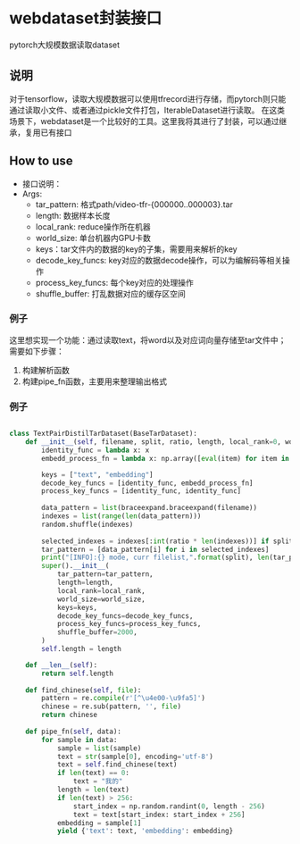 # webdataset封装接口
pytorch大规模数据读取dataset
## 说明
对于tensorflow，读取大规模数据可以使用tfrecord进行存储，而pytorch则只能通过读取小文件、或者通过pickle文件打包，IterableDataset进行读取。
在这类场景下，webdataset是一个比较好的工具。这里我将其进行了封装，可以通过继承，复用已有接口

## How to use
- 接口说明：
- Args:
    - tar_pattern: 格式path/video-tfr-{000000..000003}.tar
    - length: 数据样本长度
    - local_rank: reduce操作所在机器
    - world_size: 单台机器内GPU卡数
    - keys：tar文件内的数据的key的子集，需要用来解析的key
    - decode_key_funcs: key对应的数据decode操作，可以为编解码等相关操作
    - process_key_funcs: 每个key对应的处理操作
    - shuffle_buffer: 打乱数据对应的缓存区空间


### 例子
这里想实现一个功能：通过读取text，将word以及对应词向量存储至tar文件中；需要如下步骤：
1. 构建解析函数
2. 构建pipe_fn函数，主要用来整理输出格式

### 例子
```python

class TextPairDistilTarDataset(BaseTarDataset):
    def __init__(self, filename, split, ratio, length, local_rank=0, world_size=2):
        identity_func = lambda x: x
        embedd_process_fn = lambda x: np.array([eval(item) for item in str(x, encoding='utf-8').split("\t")], dtype=np.float32)

        keys = ["text", "embedding"]
        decode_key_funcs = [identity_func, embedd_process_fn]
        process_key_funcs = [identity_func, identity_func]
        
        data_pattern = list(braceexpand.braceexpand(filename))
        indexes = list(range(len(data_pattern)))
        random.shuffle(indexes)
        
        selected_indexes = indexes[:int(ratio * len(indexes))] if split == 'train' else indexes[int(ratio * len(indexes)):]
        tar_pattern = [data_pattern[i] for i in selected_indexes]
        print("[INFO]:{} mode, curr filelist,".format(split), len(tar_pattern))
        super().__init__(
            tar_pattern=tar_pattern,
            length=length,
            local_rank=local_rank,
            world_size=world_size,
            keys=keys,
            decode_key_funcs=decode_key_funcs,
            process_key_funcs=process_key_funcs,
            shuffle_buffer=2000,
        )
        self.length = length

    def __len__(self):
        return self.length
    
    def find_chinese(self, file):
        pattern = re.compile(r'[^\u4e00-\u9fa5]')
        chinese = re.sub(pattern, '', file)
        return chinese
    
    def pipe_fn(self, data):
        for sample in data:
            sample = list(sample)
            text = str(sample[0], encoding='utf-8')
            text = self.find_chinese(text)
            if len(text) == 0:
                text = "我的"
            length = len(text)
            if len(text) > 256:
                start_index = np.random.randint(0, length - 256)
                text = text[start_index: start_index + 256]
            embedding = sample[1]
            yield {'text': text, 'embedding': embedding}

```
